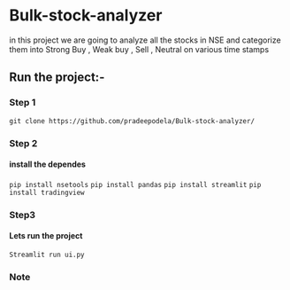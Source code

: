 # Bulk-stock-analyzer
in this project we are going to analyze all the stocks in NSE and categorize them into Strong Buy , Weak buy , Sell , Neutral  on various time stamps 
## Run the project:-
### Step 1
`git clone https://github.com/pradeepodela/Bulk-stock-analyzer/`
### Step 2
#### install the dependes 
`pip install nsetools`
`pip install pandas`
`pip install streamlit`
`pip install tradingview`

### Step3
#### Lets run the project
`Streamlit run ui.py`

### Note
